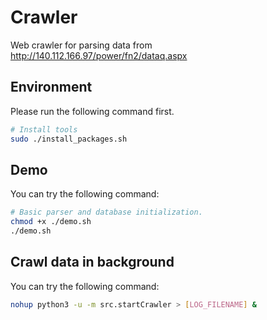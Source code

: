 # Crawler
Web crawler for parsing data from http://140.112.166.97/power/fn2/dataq.aspx

## Environment
Please run the following command first.
```bash
# Install tools
sudo ./install_packages.sh
```

## Demo
You can try the following command:
```bash
# Basic parser and database initialization.
chmod +x ./demo.sh
./demo.sh
```

## Crawl data in background
You can try the following command:
```bash
nohup python3 -u -m src.startCrawler > [LOG_FILENAME] &
```
